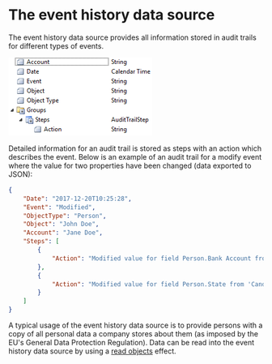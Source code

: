 # The event history data source

The event history data source provides all information stored in audit trails for different types of events.

![](media/event-history-data-source-fields.png)

Detailed information for an audit trail is stored as steps with an action which describes the event. Below is an example of an audit trail for a modify event where the value for two properties have been changed (data exported to JSON):

```json
{
    "Date": "2017-12-20T10:25:28",
    "Event": "Modified",
    "ObjectType": "Person",
    "Object": "John Doe",
    "Account": "Jane Doe",
    "Steps": [
        {
            "Action": "Modified value for field Person.Bank Account from '<blank>' to '1111.11.11111'."
        },
        {
            "Action": "Modified value for field Person.State from 'Candidate' to 'Engaged'."
        }
    ]
}
```

A typical usage of the event history data source is to provide persons with a copy of all personal data a company stores about them (as imposed by the EU's General Data Protection Regulation). Data can be read into the event history data source by using a [read objects](../actions/effects/read-objects.md) effect.
